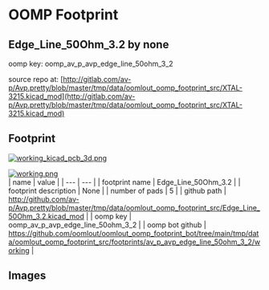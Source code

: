 # OOMP Footprint  
## Edge_Line_50Ohm_3.2  by none  
  
oomp key: oomp_av_p_avp_edge_line_50ohm_3_2  
  
source repo at: [http://gitlab.com/av-p/Avp.pretty/blob/master/tmp/data/oomlout_oomp_footprint_src/XTAL-3215.kicad_mod](http://gitlab.com/av-p/Avp.pretty/blob/master/tmp/data/oomlout_oomp_footprint_src/XTAL-3215.kicad_mod)  
## Footprint  
  
[![working_kicad_pcb_3d.png](working_kicad_pcb_3d_600.png)](working_kicad_pcb_3d.png)  
  
[![working.png](working_600.png)](working.png)  
| name | value | 
| --- | --- | 
| footprint name | Edge_Line_50Ohm_3.2 | 
| footprint description | None | 
| number of pads | 5 | 
| github path | http://github.com/av-p/Avp.pretty/blob/master/tmp/data/oomlout_oomp_footprint_src/Edge_Line_50Ohm_3.2.kicad_mod | 
| oomp key | oomp_av_p_avp_edge_line_50ohm_3_2 | 
| oomp bot github | https://github.com/oomlout/oomlout_oomp_footprint_bot/tree/main/tmp/data/oomlout_oomp_footprint_src/footprints/av_p_avp_edge_line_50ohm_3_2/working | 
## Images  
